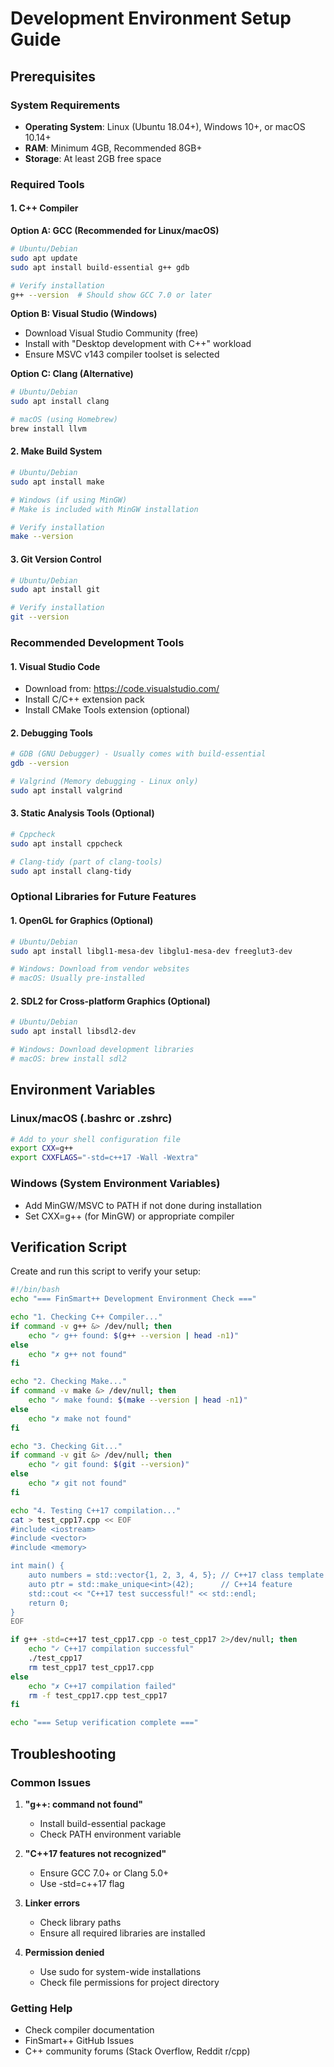 # Development Environment Setup Guide

## Prerequisites

### System Requirements

- **Operating System**: Linux (Ubuntu 18.04+), Windows 10+, or macOS 10.14+
- **RAM**: Minimum 4GB, Recommended 8GB+
- **Storage**: At least 2GB free space

### Required Tools

#### 1. C++ Compiler

**Option A: GCC (Recommended for Linux/macOS)**

```bash
# Ubuntu/Debian
sudo apt update
sudo apt install build-essential g++ gdb

# Verify installation
g++ --version  # Should show GCC 7.0 or later
```

**Option B: Visual Studio (Windows)**

- Download Visual Studio Community (free)
- Install with "Desktop development with C++" workload
- Ensure MSVC v143 compiler toolset is selected

**Option C: Clang (Alternative)**

```bash
# Ubuntu/Debian
sudo apt install clang

# macOS (using Homebrew)
brew install llvm
```

#### 2. Make Build System

```bash
# Ubuntu/Debian
sudo apt install make

# Windows (if using MinGW)
# Make is included with MinGW installation

# Verify installation
make --version
```

#### 3. Git Version Control

```bash
# Ubuntu/Debian
sudo apt install git

# Verify installation
git --version
```

### Recommended Development Tools

#### 1. Visual Studio Code

- Download from: https://code.visualstudio.com/
- Install C/C++ extension pack
- Install CMake Tools extension (optional)

#### 2. Debugging Tools

```bash
# GDB (GNU Debugger) - Usually comes with build-essential
gdb --version

# Valgrind (Memory debugging - Linux only)
sudo apt install valgrind
```

#### 3. Static Analysis Tools (Optional)

```bash
# Cppcheck
sudo apt install cppcheck

# Clang-tidy (part of clang-tools)
sudo apt install clang-tidy
```

### Optional Libraries for Future Features

#### 1. OpenGL for Graphics (Optional)

```bash
# Ubuntu/Debian
sudo apt install libgl1-mesa-dev libglu1-mesa-dev freeglut3-dev

# Windows: Download from vendor websites
# macOS: Usually pre-installed
```

#### 2. SDL2 for Cross-platform Graphics (Optional)

```bash
# Ubuntu/Debian
sudo apt install libsdl2-dev

# Windows: Download development libraries
# macOS: brew install sdl2
```

## Environment Variables

### Linux/macOS (.bashrc or .zshrc)

```bash
# Add to your shell configuration file
export CXX=g++
export CXXFLAGS="-std=c++17 -Wall -Wextra"
```

### Windows (System Environment Variables)

- Add MinGW/MSVC to PATH if not done during installation
- Set CXX=g++ (for MinGW) or appropriate compiler

## Verification Script

Create and run this script to verify your setup:

```bash
#!/bin/bash
echo "=== FinSmart++ Development Environment Check ==="

echo "1. Checking C++ Compiler..."
if command -v g++ &> /dev/null; then
    echo "✓ g++ found: $(g++ --version | head -n1)"
else
    echo "✗ g++ not found"
fi

echo "2. Checking Make..."
if command -v make &> /dev/null; then
    echo "✓ make found: $(make --version | head -n1)"
else
    echo "✗ make not found"
fi

echo "3. Checking Git..."
if command -v git &> /dev/null; then
    echo "✓ git found: $(git --version)"
else
    echo "✗ git not found"
fi

echo "4. Testing C++17 compilation..."
cat > test_cpp17.cpp << EOF
#include <iostream>
#include <vector>
#include <memory>

int main() {
    auto numbers = std::vector{1, 2, 3, 4, 5}; // C++17 class template argument deduction
    auto ptr = std::make_unique<int>(42);      // C++14 feature
    std::cout << "C++17 test successful!" << std::endl;
    return 0;
}
EOF

if g++ -std=c++17 test_cpp17.cpp -o test_cpp17 2>/dev/null; then
    echo "✓ C++17 compilation successful"
    ./test_cpp17
    rm test_cpp17 test_cpp17.cpp
else
    echo "✗ C++17 compilation failed"
    rm -f test_cpp17.cpp test_cpp17
fi

echo "=== Setup verification complete ==="
```

## Troubleshooting

### Common Issues

1. **"g++: command not found"**

   - Install build-essential package
   - Check PATH environment variable

2. **"C++17 features not recognized"**

   - Ensure GCC 7.0+ or Clang 5.0+
   - Use -std=c++17 flag

3. **Linker errors**

   - Check library paths
   - Ensure all required libraries are installed

4. **Permission denied**
   - Use sudo for system-wide installations
   - Check file permissions for project directory

### Getting Help

- Check compiler documentation
- FinSmart++ GitHub Issues
- C++ community forums (Stack Overflow, Reddit r/cpp)
